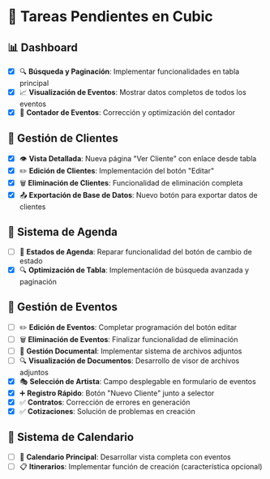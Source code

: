 # 🎯 Tareas Pendientes en Cubic

## 📊 Dashboard
- [x] 🔍 **Búsqueda y Paginación**: Implementar funcionalidades en tabla principal
- [x] 📈 **Visualización de Eventos**: Mostrar datos completos de todos los eventos
- [x] 🔢 **Contador de Eventos**: Corrección y optimización del contador

## 👥 Gestión de Clientes
- [x] 👁️ **Vista Detallada**: Nueva página "Ver Cliente" con enlace desde tabla
- [x] ✏️ **Edición de Clientes**: Implementación del botón "Editar"
- [x] 🗑️ **Eliminación de Clientes**: Funcionalidad de eliminación completa
- [x] 📤 **Exportación de Base de Datos**: Nuevo botón para exportar datos de clientes

## 📅 Sistema de Agenda
- [ ] 🔄 **Estados de Agenda**: Reparar funcionalidad del botón de cambio de estado
- [x] 🔍 **Optimización de Tabla**: Implementación de búsqueda avanzada y paginación

## 🎫 Gestión de Eventos
- [ ] ✏️ **Edición de Eventos**: Completar programación del botón editar
- [ ] 🗑️ **Eliminación de Eventos**: Finalizar funcionalidad de eliminación
- [ ] 📎 **Gestión Documental**: Implementar sistema de archivos adjuntos
- [ ] 🔍 **Visualización de Documentos**: Desarrollo de visor de archivos adjuntos
- [x] 🎭 **Selección de Artista**: Campo desplegable en formulario de eventos
- [x] ➕ **Registro Rápido**: Botón "Nuevo Cliente" junto a selector
- [x] ✅ **Contratos**: Corrección de errores en generación
- [x] ✅ **Cotizaciones**: Solución de problemas en creación

## 📆 Sistema de Calendario
- [ ] 📅 **Calendario Principal**: Desarrollar vista completa con eventos
- [ ] 📋 **Itinerarios**: Implementar función de creación (característica opcional)
